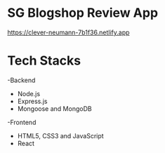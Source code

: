 # SG Blogshop Review App

https://clever-neumann-7b1f36.netlify.app


# Tech Stacks

-Backend
  - Node.js
  - Express.js
  - Mongoose and MongoDB

-Frontend
  - HTML5, CSS3 and JavaScript
  - React


